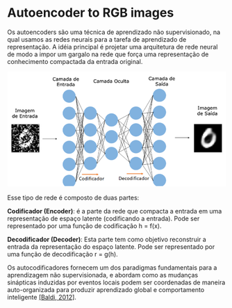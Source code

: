 # Autoencoder to RGB images

Os autoencoders são uma técnica de aprendizado não supervisionado, na qual usamos as redes neurais para a tarefa de aprendizado de representação. A idéia principal é projetar uma arquitetura de rede neural de modo a impor um gargalo na rede que força uma representação de conhecimento compactada da entrada original.

![Image of Yaktocat](autoencoder.png)

Esse tipo de rede é composto de duas partes:

**Codificador (Encoder)**: é a parte da rede que compacta a entrada em uma representação de espaço latente (codificando a entrada). Pode ser representado por uma função de codificação h = f(x).

**Decodificador (Decoder)**: Esta parte tem como objetivo reconstruir a entrada da representação do espaço latente. Pode ser representado por uma função de decodificação r = g(h).

Os autocodificadores fornecem um dos paradigmas fundamentais para a aprendizagem não supervisionada, e abordam como as mudanças sinápticas induzidas por eventos locais podem ser coordenadas de maneira auto-organizada para produzir aprendizado global e comportamento inteligente [[Baldi, 2012]](http://proceedings.mlr.press/v27/baldi12a/baldi12a.pdf).
